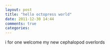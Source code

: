 ```yaml
---
layout: post
title: "hello octopress world"
date: 2011-12-30 14:44
comments: true
categories: 
---
```

i for one welcome my new cephalopod overlords

